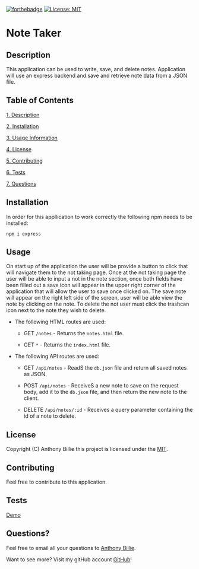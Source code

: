 [![forthebadge](https://forthebadge.com/images/badges/made-with-javascript.svg)](https://www.javascript.com/) [![License: MIT](https://img.shields.io/badge/License-MIT-yellow.svg)](https://opensource.org/licenses/MIT)   
# Note Taker

## Description

This application can be used to write, save, and delete notes. Application will use an express backend and save and retrieve note data from a JSON file.

## Table of Contents

[1. Description](#Description)

[2. Installation](#Installation)

[3. Usage Information](#Usage)

[4. License](#License)

[5. Contributing](#Contributing)

[6. Tests](#Tests)

[7. Questions](#Questions)

## Installation

In order for this appllication to work correctly the following npm needs to be installed:

``npm i express``

## Usage

On start up of the application the user will be provide a button to click that will navigate them to the not taking page. Once at the not taking page the user will be able to input a not in the note section, once both fields have been filled out a save icon will appear in the upper right corner of the application that will allow the user to save once clicked on. The save note will appear on the right left side of the screen, user will be able view the note by clicking on the note. To delete the not user must click the trashcan icon next to the note they wish to delete.

* The following HTML routes are used:

    * GET `/notes` - Returns the `notes.html` file.

    * GET `*` - Returns the `index.html` file.
  
* The following API routes are used:

    * GET `/api/notes` - ReadS the `db.json` file and return all saved notes as JSON. 

    * POST `/api/notes` - ReceiveS a new note to save on the request body, add it to the `db.json` file, and then return the new note to the client.

    * DELETE `/api/notes/:id` - Receives a query parameter containing the id of a note to delete. 

## License

Copyright (C) Anthony Billie this project is licensed under the [MIT](https://opensource.org/licenses/MIT).

## Contributing

Feel free to contribute to this application.

## Tests

[Demo](https://youtu.be/JatcO-yQ8jU)

## Questions?

Feel free to email all your questions to [Anthony Billie](mailto:anthonybilliejr2021@gmail.com?subject=[GitHub]%20Source%20).

Want to see more? Visit my gitHub account [GitHub](https://github.com/avbillie)!
            
